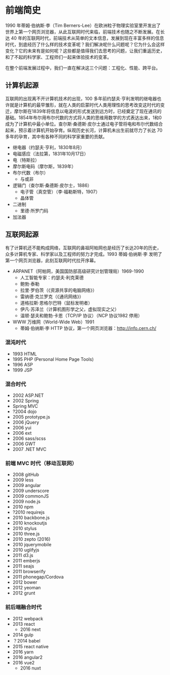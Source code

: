 # 前端简史
1990 年蒂姆·伯纳斯·李（Tim Berners-Lee）在欧洲粒子物理实验室里开发出了世界上第一个网页浏览器，从此互联网时代来临，前端技术也随之不断发展。在长达 40 年的互联网时代，前端技术从简单的文本信息，发展到现在丰富多样的信息时代，到底经历了什么样的技术变革呢？我们解决呢什么问题呢？它为什么会这样变化？它的未来有是如何呢？这些都是值得我们去思考的问题，让我们重返历史，和了不起的科学家、工程师们一起来体验技术的变革。

在整个前端发展过程中，我们一直在解决这三个问题：工程化、性能、跨平台。

## 计算机起源
互联网的出现离不开计算机技术的出现，100 多年前约瑟夫·亨利发明的继电器也许就是计算机的最早雏形，就在人类的启蒙时代人类用理性的思考改变这时代的变迁，摩尔斯在1839年将信息以电波的形式发送到远方时，已经奠定了现在通讯的基础。1854年布尔用布尔代数的方式将人类的思维用数学的方式表达出来，1和0成为了计算机中最小单位。查尔斯·桑德斯·皮尔士通过电子管将电和布尔代数结合起来，预示着计算机开始孕育。纵观历史长河，计算机未出生前就尽力了长达 70 多年的孕育，其中有各种不同的科学家重要的贡献。

* 继电器（约瑟夫·亨利，1830年8月）
* 电磁感应（法拉第，1831年10月17日）
* 电（特斯拉）
* 摩尔斯电码（摩尔斯，1839年）
* 布尔代数（布尔）
    * 与或非
* 逻辑门（查尔斯·桑德斯·皮尔士，1886）
    * 电子管（真空管）（李‧福勒斯特，1907）
    * 晶体管
* 二进制
    * 里德·所罗门码
* 加法器

## 互联网起源
有了计算机还不能构成网络，互联网的鼻祖阿帕网也是经历了长达20年的历史，众多计算机专家、科学家以及工程师的努力才完成。1993 蒂姆·伯纳斯·李 发明了第一个网页浏览器，此刻互联网时代拉开序幕。

* ARPANET（阿帕网，美国国防部高级研究计划管理局）1969-1990
    * 人工智能专家：约瑟夫·利克莱德
    * 鲍勃·泰勒
    * 拉里·罗伯茨（《资源共享的电脑网络》）
    * 雷纳德·克兰罗克（《通讯网络》）
    * 道格拉斯·恩格尔巴特（鼠标发明者）
    * 伊凡·苏泽兰（计算机图形学之父，虚拟现实之父）
    * 温顿·瑟夫和鲍勃·卡恩（TCP/IP 协议）（NCP 协议1982 停用）
* WWW 万维网（World-Wide Web）1991
    * 蒂姆·伯纳斯·李 HTTP 协议，第一个网页浏览器：http://info.cern.ch/

### 混沌时代
* 1993 HTML
* 1995 PHP (Personal Home Page Tools)
* 1996 ASP
* 1999 JSP

### 混合时代
* 2002 ASP.NET
* 2002 Spring
* Spring MVC
* ?2004 dojo
* 2005 prototype.js
* 2006 jQuery
* 2006 yui
* 2006 ext
* 2006 sass/scss
* 2006 GWT
* 2007 .NET MVC

### 前端 MVC 时代（移动互联网）
* 2008 gitHub
* 2009 less
* 2009 angular
* 2009 underscore
* 2009 commonJS
* 2009 node.js
* 2010 npm
* ?2010 requirejs
* 2010 backbone.js
* 2010 knockoutjs
* 2010 stylus
* 2010 three.js
* 2010 zepto (2016)
* 2010 jquerymobile
* 2010 uglifyjs
* 2011 d3.js
* 2011 emberjs
* 2011 seajs
* 2011 browserify
* 2011 phonegap/Cordova
* 2012 bower
* 2012 yeoman
* 2012 grunt

### 前后端融合时代
* 2012 webpack
* 2013 react
    * 2016 next
* 2014 gulp
* ？2014 babel
* 2015 react native
* 2016 yarn
* 2016 angular2
* 2016 vue2
    * 2016 nuxt


